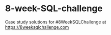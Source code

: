# 8-week-SQL-challenge
Case study solutions for #8WeekSQLChallenge at https://8weeksqlchallenge.com
